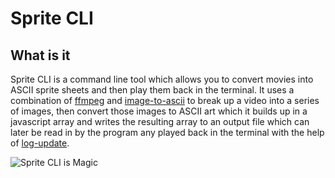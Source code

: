 # Sprite CLI


## What is it

Sprite CLI is a command line tool which allows you to convert movies into ASCII sprite sheets and then play them back in the terminal.  It uses a combination of [ffmpeg](https://ffmpeg.org/) and [image-to-ascii](https://github.com/IonicaBizau/image-to-ascii) to break up a video into a series of images, then convert those images to ASCII art which it builds up in a javascript array and writes the resulting array to an output file which can later be read in by the program any played back in the terminal with the help of [log-update](https://github.com/sindresorhus/log-update).

![Sprite CLI is Magic](./out.gif?raw=true "Demo Video")